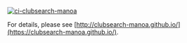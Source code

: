 [![ci-clubsearch-manoa](https://github.com/clubsearch-manoa/clubsearch-manoa/blob/main/.github/workflows/ci.yml/badge.svg)](https://github.com/clubsearch-manoa/clubsearch-manoa/blob/main/.github/workflows/ci.yml)

For details, please see [http://clubsearch-manoa.github.io/](https://clubsearch-manoa.github.io/).
